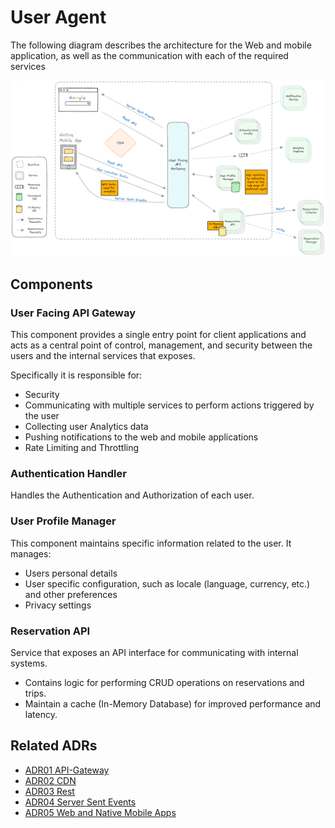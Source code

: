 # User Agent

The following diagram describes the architecture for the Web and mobile application, as well as the communication with each of the required services
<p style="text-align:center">
<img width="1000" src="../assets/web-mobile-app.png">
</p>


## Components

### User Facing API Gateway
This component provides a single entry point for client applications and acts as a central point of control, management, and security between the users and the internal services that exposes.

Specifically it is responsible for:
- Security
- Communicating with multiple services to perform actions triggered by the user
- Collecting user Analytics data
- Pushing notifications to the web and mobile applications
- Rate Limiting and Throttling

### Authentication Handler
Handles the Authentication and Authorization of each user.

### User Profile Manager
This component maintains specific information related to the user.
It manages: 
- Users personal details
- User specific configuration, such as locale (language, currency, etc.) and other preferences
- Privacy settings

### Reservation API
Service that exposes an API interface for communicating with internal systems.
- Contains logic for performing CRUD operations on reservations and trips.
- Maintain a cache (In-Memory Database) for improved performance and latency.

## Related ADRs
- [ADR01 API-Gateway](../adrs/api-gateway.md)
- [ADR02 CDN](../adrs/cdn.md)
- [ADR03 Rest](../adrs/rest.md)
- [ADR04 Server Sent Events](../adrs/server-sent-events.md)
- [ADR05 Web and Native Mobile Apps](../adrs/web-mobile-application.md)